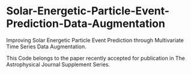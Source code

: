 # Solar-Energetic-Particle-Event-Prediction-Data-Augmentation
Improving Solar Energetic Particle Event Prediction through Multivariate Time Series Data Augmentation.

This Code belongs to the paper recently accepted for publication in The Astrophysical Journal Supplement Series.

